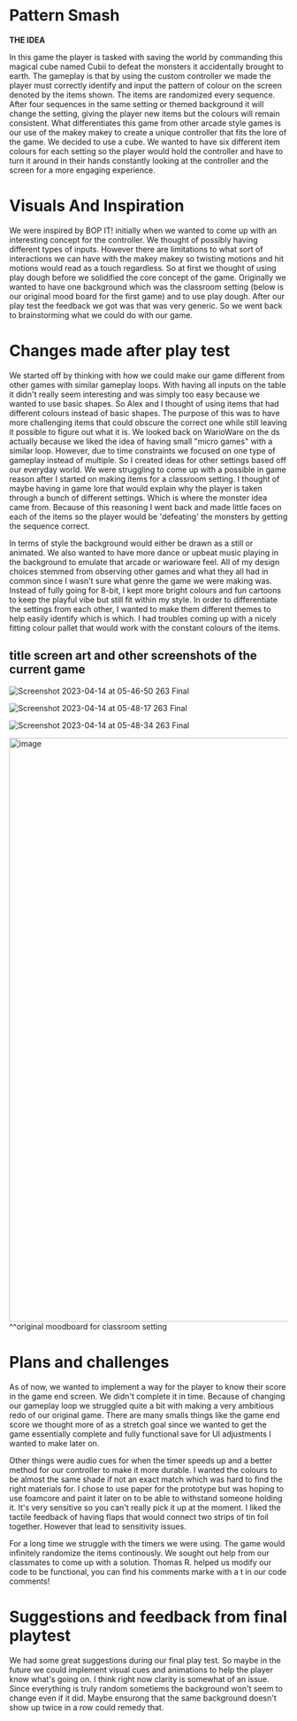 # Pattern Smash

**THE IDEA**

In this game the player is tasked with saving the world by commanding this magical cube named Cubii to defeat the monsters it accidentally brought to earth. The gameplay is that by using the custom controller we made the player must correctly identify and input the pattern of colour on the screen denoted by the items shown. The items are randomized every sequence. After four sequences in the same setting or themed background it will change the setting, giving the player new items but the colours will remain consistent. What differentiates this game from other arcade style games is our use of the makey makey to create a unique controller that fits the lore of the game. We decided to use a cube. We wanted to have six different item colours for each setting so the player would hold the controller and have to turn it around in their hands constantly looking at the controller and the screen for a more engaging experience. 


# Visuals And Inspiration

We were inspired by BOP IT! initially when we wanted to come up with an interesting concept for the controller. We thought of possibly having different types of inputs. However there are limitations to what sort of interactions we can have with the makey makey so twisting motions and hit motions would read as a touch regardless. So at first we thought of using play dough before we solidified the core concept of the game. Originally we wanted to have one background which was the classroom setting (below is our original mood board for the first game) and to use play dough. After our play test the feedback we got was that was very generic. So we went back to brainstorming what we could do with our game. 


# Changes made after play test 

We started off by thinking with how we could make our game different from other games with similar gameplay loops. With having all inputs on the table it didn't really seem interesting and was simply too easy because we wanted to use basic shapes. So Alex and I thought of using items that had different colours instead of basic shapes. The purpose of this was to have more challenging items that could obscure the correct one while still leaving it possible to figure out what it is. We looked back on WarioWare on the ds actually because we liked the idea of having small "micro games" with a similar loop. However, due to time constraints we focused on one type of gameplay instead of multiple. So I created ideas for other settings based off our everyday world. We were struggling to come up with a possible in game reason after I started on making items for a classroom setting. I thought of maybe having in game lore that would explain why the player is taken through a bunch of different settings. Which is where the monster idea came from. Because of this reasoning I went back and made little faces on each of the items so the player would be 'defeating' the monsters by getting the sequence correct. 


In terms of style the background would either be drawn as a still or animated. We also wanted to have more dance or upbeat music playing in the background to emulate that arcade or warioware feel. All of my design choices stemmed from observing other games and what they all had in common since I wasn't sure what genre the game we were making was. Instead of fully going for 8-bit, I kept more bright colours and fun cartoons to keep the playful vibe but still fit within my style. In order to differentiate the settings from each other, I wanted to make them different themes to help easily identify which is which. I had troubles coming up with a nicely fitting colour pallet that would work with the constant colours of the items. 

## title screen art and other screenshots of the current game

![Screenshot 2023-04-14 at 05-46-50 263 Final](https://user-images.githubusercontent.com/117172826/232011125-19a34835-abea-429c-974f-0f2f80d0668f.png)

![Screenshot 2023-04-14 at 05-48-17 263 Final](https://user-images.githubusercontent.com/117172826/232011433-cdb04c74-6aa7-40cf-abe2-96e746bfc2d0.png)

![Screenshot 2023-04-14 at 05-48-34 263 Final](https://user-images.githubusercontent.com/117172826/232011444-49800061-8550-4aa7-88b9-9e293474dc40.png)


<img width="1055" alt="image" src="https://user-images.githubusercontent.com/117172826/227338709-f37d2a75-4146-4028-8c75-bf68e68eae1b.png">
^^original moodboard for classroom setting


# Plans and challenges

As of now, we wanted to implement a way for the player to know their score in the game end screen. We didn't complete it in time. Because of changing our gameplay loop we struggled quite a bit with making a very ambitious redo of our original game. There are many smalls things like the game end score we thought more of as a stretch goal since we wanted to get the game essentially complete and fully functional save for UI adjustments I wanted to make later on. 

Other things were audio cues for when the timer speeds up and a better method for our controller to make it more durable. I wanted the colours to be almost the same shade if not an exact match which was hard to find the right materials for. I chose to use paper for the prototype but was hoping to use foamcore and paint it later on to be able to withstand someone holding it. It's very sensitive so you can't really pick it up at the moment. I liked the tactile feedback of having flaps that would connect two strips of tin foil together. However that lead to sensitivity issues. 

For a long time we struggle with the timers we were using. The game would infinitely randomize the items continously. We sought out help from our classmates to come up with a solution. Thomas R. helped us modify our code to be functional, you can find his comments marke with a t in our code comments! 

# Suggestions and feedback from final playtest

We had some great suggestions during our final play test. So maybe in the future we could implement visual cues and animations to help the player know what's going on. I think right now clarity is somewhat of an issue. Since everything is truly random sometiems the background won't seem to change even if it did. Maybe ensurong that the same background doesn't show up twice in a row could remedy that. 


